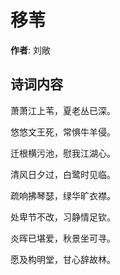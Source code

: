 # 移苇

**作者**: 刘敞

## 诗词内容

萧萧江上苇，夏老丛已深。

悠悠文王死，常惧牛羊侵。

迁根横污池，慰我江湖心。

清风日夕过，白鹭时见临。

疏响拂琴瑟，绿华旷衣襟。

处卑节不改，习静情足钦。

炎晖已堪爱，秋景坐可寻。

愿及构明堂，甘心辞故林。

